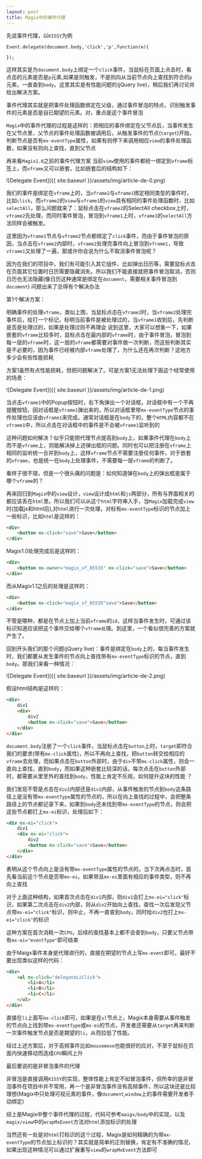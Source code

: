 ```yaml
---
layout: post
title: Magix中的事件代理
---
```


先说事件代理，以`KISSY`为例

```
Event.delegate(document.body,'click','p',function(e){

});
```
这样其实是为`document.body`上绑定一个`click`事件，当鼠标在页面上点击时，看点击的元素是否是`p`元素,如果是则触发，不是则向从当前节点向上查找到符合的`p`元素，一直查到`body`。这里其实是有性能问题的(jQuery live)，稍后我们再讨论并给出解决方案。

事件代理其实就是把事件处理函数绑定在父级，通过事件冒泡的特点，识别触发事件的元素是否是自已期望的元素。对，重点是这个事件冒泡

`Magix`中的事件代理的过程是这样的：把相应的事件绑定在父节点后，当事件发生在父节点里，父节点的事件处理函数被调用后，从触发事件的节点(`target`)开始，判断节点是否有`mx-eventType`属性，如果有则停下来调用相应`view`的事件处理函数，如果没有则向上查找，直到父节点

再来看`Magix1.0`之前的事件代理方案
当前`view`使用的事件都统一绑定到`vframe`标签上，而`vframe`又可以嵌套，比如嵌套后的结构如下：

![Delegate Event]({{ site.baseurl }}/assets/img/article-de-0.png)

我们的事件是绑定在`vframe`上的，当`vframe2`与`vframe1`绑定相同类型的事件时，比如`click`，而`vframe2`的`view`与`vframe1`的`view`具有相同的事件处理函数时，比如`selectAll`，那么问题就来了：鼠标点击在`vframe2`的SelectAll checkbox上时，`vframe2`先处理，而同时事件冒泡，冒泡到`vframe1`上时，`vframe1`的`selectAll`方法同样会被触发。

这里因为`vframe1`节点与`vframe2`节点都绑定了`click`事件，而由于事件冒泡的原因，当点击在`vframe2`内部时，`vframe2`处理完事件向上冒泡到`vframe1`，导致`vframe1`又处理了一遍，那或许你会说为什么不取消事件冒泡呢？

因为在我们的项目中，我们有可能引入其它组件，比如弹出日历等，需要鼠标点击在页面其它位置时日历需要隐藏消失。所以我们不能直接就把事件冒泡取消，否则日历也无法隐藏(像日历这种通常是绑定在`document`，需要相关事件冒泡到`document`)
问题出来了总得有个解决办法

第1个解决方案：

明确事件的处理`vframe`，类似上图，当鼠标点击在`vframe2`时，当`vframe2`处理完事件后，给打一个标记，标明当前事件是被处理过的，当`vframe1`收到后，先判断是否是处理过的，如果是处理过则不再理会
说到这里，大家可以想象一下，如果嵌套的`vframe`比较多时，鼠标点击在最内部的`vframe`时，由于事件冒泡，冒泡到每一层的`vframe`时，这一层的`vframe`都需要对事件做一次判断，而这些判断其实是不必要的，因为事件已经被内部`vframe`处理了，为什么还在再次判断？这地方多少会有些性能损耗

方案1虽然有点性能损耗，但把问题解决了。可是方案1无法处理下面这个经常使用的场景：

![Delegate Event]({{ site.baseurl }}/assets/img/article-de-1.png)

当点击`vframe1`中的Popup按钮时，右下角弹出一个对话框，对话框中有一个不再提醒按钮，因对话框是`vframe1`弹出来的，所以对话框里带`mx-eventType`节点的事件处理也应该由`vframe1`来完成，通常对话框是在`body`下的，整个`HTML`内容都不在`vframe1`中，所以点击在对话框中的事件是不会被`vframe1`监听到的

这种问题如何解决？似乎只能把代理节点提高到`body`上，如果事件代理在`body`上而不是`vframe`上，则能解决掉上述弹出框的问题。同时也可以把注册在`vframe`上相同的监听统一合并到`body`上，这样`vframe`节点不需要注册任何事件，对于嵌套的`vframe`，也是统一在`body`上处理事件，不需要每一层`vframe`的判断了。

看样子很不错，但是一个很头痛的问题是：如何知道弹在`body`上的弹出框是属于哪个`vframe`的？

再来回归到`Magix`中的`view`设计，`view`设计成`html`和`js`两部分，所有与界面相关的都应该丢在`html`里。所以我们可以从这个`html`字符串入手，当`Magix`加载完成`view`时(加载js和html后),对`html`进行一次处理，对标有`mx-eventType`标识的节点加上一些标识，比如`html`是这样的：

```html
<div>
    <button mx-click="save">Save</button>
</div>
```

Magix1.0处理完成后是这样的：

```html
<div>
    <button mx-owner="magix_vf_65535" mx-click="save">Save</button>
</div>
```

而从Magix1.1之后的处理是这样的：

```html
<div>
    <button mx-click="magix_vf_65535^save">Save</button>
</div>
```
不管是哪种，都是在节点上加上当前`vframe`的`id`，这样当事件发生时，可通过该标识知道应该把这个事件交给哪个`vframe处`理。到这里，一个看似很完善的方案就产生了。

回到开头我们的那个问题(jQuery live)：事件是绑定在`body`上的，每当事件发生时，我们都要从发生事件的节点向上查找带有`mx-eventType`标识的节点，直到`body`。那我们来看一种情况：

![Delegate Event]({{ site.baseurl }}/assets/img/article-de-2.png)

假设html结构是这样的：

```html
<div>
    div1
    <div>
        div2
        <button mx-click="save">Save</button>
    </div>
</div>
```

`document.body`注册了一个`click`事件，当鼠标点击在`button`上时，`target`即符合我们的要求(带有`mx-click`属性)，所以不再向上查找，把`button`转交给相应的`vframe`去处理，而如果点击在`button`外部时，由于`div`不带`mx-click`属性，则会一直向上查找，直到`body`，而如果这种嵌套比较深的话，每次点击在`button`外部时，都需要从里至外的查找到`body`，性能上肯定不乐观，如何提升这块的性能 ？

我们发现不管是点击在`div2`内部还是`div1`内部，从事件触发的节点到`body`这条路径上是没有带`mx-eventType`属性的节点的，所以在向上查找的过程中，会把整条路径上的节点都记录下来，如果到`body`还未找到带`mx-eventType`的节点，则会把这些节点都打上`mx-ei`标识，处理后如下：

```html
<div mx-ei="click">
    div1
    <div mx-ei="click">
        div2
        <button mx-click="save">Save</button>
    </div>
</div>
```

表明从这个节点向上是没有带`mx-eventType`属性的节点的，当下次再点击时，首先看当前这个节点是否带`mx-ei`，如果带且`mx-ei`里面有相应的事件类型，则不再向上查找

对于上面这种结构，如果首次点击在`div1`内部，则`div1`会打上`mx-ei="click"`标识，如果第二次点击在`div2`内部，则从`div2`开始向上查找，查找一次后发现父节点带`mx-ei="click"`标识，则中止，不再一直查到`body`，同时给`div2`也打上`mx-ei="click"`的标识

这种方案在首次消耗一次`CPU`，后续的查找基本上都不会查到`body`，只要父节点带有`mx-ei="eventType"`即可结束


由于Maigx事件本身是代理进行的，直接在期望的节点上写`mx-event`即可，最好不要出现类似这样的代码：

```html
<div>
    <ul mx-click="delegateLiClick">
        <li>A</li>
        <li>B</li>
        <li>C</li>
    </ul>
</div>
```

直接在`li`上面写`mx-click`即可，如果是在`ul`节点上，Magix本身需要从事件触发的节点向上找到带`mx-eventType`或`mx-ei`的节点，开发者还需要从`target`再来判断一次事件触发节点是否是期望的`li`，从而拉低了性能。

经过上述方案后，对于高频事件比如`mousemove`也能很好的应对，不至于鼠标在页面内快速移动而造成`CPU`瞬间上升

最后要说的是非冒泡事件的代理

非冒泡是直接调用`KISSY`的实现，整体性能上肯定不如冒泡事件，但所幸的是非冒泡事件在项目中并不常用，再一个是非冒泡事件没有高频事件，所以这块还是比较理想(Magix中只处理可视元素的事件，像`document`,`window`上的事件需要开发者手动绑定)

综上是Magix中整个事件代理的过程，代码可参考`maigx/body`中的实现，以及`magix/view`中的`wrapMxEvent`方法对`html`添加标识的处理

当然还有一处是对`html`打标识的这个过程，Magix是如何精确的为带`mx-eventType`的节点加上标识的？其实就是简单的正则替换，肯定有不准确的情况，如果出现这种情况可以通过扩展重写`view`的`wrapMxEvent`方法即可